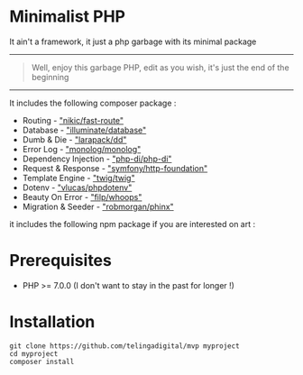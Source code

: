 # Minimalist PHP

It ain't a framework, it just a php garbage with its minimal package

---

> Well, enjoy this garbage PHP, edit as you wish, it's just the end of the beginning

---

It includes the following composer package :

* Routing - ["nikic/fast-route"](https://github.com/nikic/FastRoute)
* Database - ["illuminate/database"](https://github.com/illuminate/database)
* Dumb & Die - ["larapack/dd"](https://github.com/larapack/dd)
* Error Log - ["monolog/monolog"](https://github.com/Seldaek/monolog)
* Dependency Injection - ["php-di/php-di"](https://github.com/PHP-DI/PHP-DI)
* Request & Response - ["symfony/http-foundation"](https://github.com/symfony/http-foundation)
* Template Engine - ["twig/twig"](https://github.com/twigphp/Twig)
* Dotenv - ["vlucas/phpdotenv"](https://github.com/vlucas/phpdotenv)
* Beauty On Error - ["filp/whoops"](https://github.com/filp/whoops)
* Migration & Seeder - ["robmorgan/phinx"](https://github.com/cakephp/phinx)

it includes the following npm package if you are interested on art :



# Prerequisites

* PHP >= 7.0.0 (I don't want to stay in the past for longer !)

# Installation

```
git clone https://github.com/telingadigital/mvp myproject
cd myproject
composer install
```
